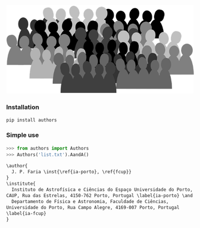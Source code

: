 <div align="center">

![](authors/crowd.png)

</div>

### Installation

```
pip install authors
```


### Simple use

```python
>>> from authors import Authors
>>> Authors('list.txt').AandA()
```
```
\author{
  J. P. Faria \inst{\ref{ia-porto}, \ref{fcup}} 
}
\institute{
  Instituto de Astrofísica e Ciências do Espaço Universidade do Porto, CAUP, Rua das Estrelas, 4150-762 Porto, Portugal \label{ia-porto} \and
  Departamento de Física e Astronomia, Faculdade de Ciências, Universidade do Porto, Rua Campo Alegre, 4169-007 Porto, Portugal \label{ia-fcup}
}
```
